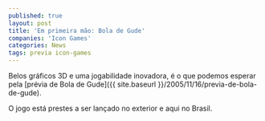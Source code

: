 ```yaml
---
published: true
layout: post
title: 'Em primeira mão: Bola de Gude'
companies: 'Icon Games'
categories: News
tags: previa icon-games
---
```

Belos gráficos 3D e uma jogabilidade inovadora, é o que podemos esperar pela [prévia de Bola de Gude]({{ site.baseurl }}/2005/11/16/previa-de-bola-de-gude).

O jogo está prestes a ser lançado no exterior e aqui no Brasil.